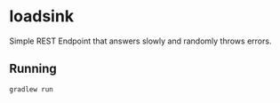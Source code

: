 # loadsink

Simple REST Endpoint that answers slowly and randomly throws errors.

## Running

```bash
gradlew run
```